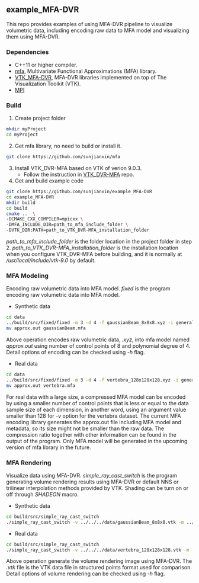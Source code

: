 ## example_MFA-DVR
This repo provides examples of using MFA-DVR pipeline to visualize volumetric data, including encoding raw data to MFA model and visualizing them using MFA-DVR.

###  Dependencies
- C++11 or higher compiler.
- [mfa](https://github.com/sunjianxin/mfa), Multivariate Functional Approximations (MFA) library.
- [VTK_MFA-DVR](https://github.com/sunjianxin/VTK_MFA-DVR), MFA-DVR libraries implemented on top of The Visualization Toolkit (VTK).
- [MPI](http://www.mpich.org)

### Build
1. Create project folder
```bash
mkdir myProject
cd myProject
```
2. Get mfa library, no need to build or install it.
```bash
git clone https://github.com/sunjianxin/mfa
```
3. Install VTK_DVR-MFA based on VTK of verion 9.0.3.
    * Follow the instruction in [VTK_DVR-MFA](https://github.com/sunjianxin/VTK_MFA-DVR) repo.
4. Get and build example code
```bash
git clone https://github.com/sunjianxin/example_MFA-DVR
cd example_MFA-DVR
mkdir build
cd build
cmake ..  \
-DCMAKE_CXX_COMPILER=mpicxx \
-DMFA_INCLUDE_DIR=path_to_mfa_include_folder \
-DVTK_DIR:PATH=path_to_VTK_DVR-MFA_installation_folder
```
*path_to_mfa_include_folder* is the folder location in the project folder in step 2. *path_to_VTK_DVR-MFA_installation_folder* is the installation location when you configure VTK_DVR-MFA before building, and it is normally at */usr/local/include/vtk-9.0* by default.
### MFA Modeling
Encoding raw volumetric data into MFA model. *fixed* is the program encoding raw volumetric data into MFA model.
* Synthetic data
```bash
cd data
../build/src/fixed/fixed -m 3 -d 4 -f gaussianBeam_8x8x8.xyz -i general -n 8 -v 8 -q 4
mv approx.out gaussianBeam.mfa
```
Above operation encodes raw volumetric data, *.xyz*, into mfa model named *approx.out* using number of control points of 8 and polynomial degree of 4. Detail options of encoding can be checked using *-h* flag.
* Real data
```bash
cd data
../build/src/fixed/fixed -m 3 -d 4 -f vertebra_128x128x128.xyz -i general -n 128 -v 128 -q 4
mv approx.out vertebra.mfa
```
For real data with a large size, a compressed MFA model can be encoded by using a smaller number of control points that is less or equal to the data sample size of each dimension, in another word, using an argument value smaller than 128 for *-v* option for the vertebra dataset. The current MFA encoding library generates the approx.out file including MFA model and metadata, so its size might not be smaller than the raw data. The compression ratio together with other information can be found in the output of the program. Only MFA model will be generated in the upcoming version of mfa library in the future.

### MFA Rendering
Visualize data using MFA-DVR. *simple_ray_cast_switch* is the program generating volume rendering results using MFA-DVR or default NNS or trilinear interpolation methods provided by VTK. Shading can be turn on or off through *SHADEON* macro.
* Synthetic data
```bash
cd build/src/simple_ray_cast_switch
./simple_ray_cast_switch -v ../../../data/gaussianBeam_8x8x8.vtk -m ../../../data/gaussianBeam.mfa -n gaussianbeam -d 8 -e mfa
```
* Real data
```bash
cd build/src/simple_ray_cast_switch
./simple_ray_cast_switch -v ../../../data/vertebra_128x128x128.vtk -m ../../../data/vertebra.mfa -n vertebra -d 128 -e mf
```
Above operation generate the volume rendering image using MFA-DVR. The *.vtk* file is the VTK data file in structured points format used for comparison. Detail options of volume rendering can be checked using *-h* flag.
